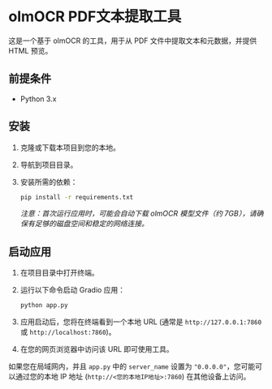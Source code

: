 # olmOCR PDF文本提取工具

这是一个基于 olmOCR 的工具，用于从 PDF 文件中提取文本和元数据，并提供 HTML 预览。

## 前提条件

*   Python 3.x

## 安装

1.  克隆或下载本项目到您的本地。
2.  导航到项目目录。
3.  安装所需的依赖：

    ```bash
    pip install -r requirements.txt
    ```

    *注意：首次运行应用时，可能会自动下载 olmOCR 模型文件（约 7GB），请确保有足够的磁盘空间和稳定的网络连接。*

## 启动应用

1.  在项目目录中打开终端。
2.  运行以下命令启动 Gradio 应用：

    ```bash
    python app.py
    ```

3.  应用启动后，您将在终端看到一个本地 URL (通常是 `http://127.0.0.1:7860` 或 `http://localhost:7860`)。
4.  在您的网页浏览器中访问该 URL 即可使用工具。

如果您在局域网内，并且 `app.py` 中的 `server_name` 设置为 `"0.0.0.0"`，您可能可以通过您的本地 IP 地址 (`http://<您的本地IP地址>:7860`) 在其他设备上访问。